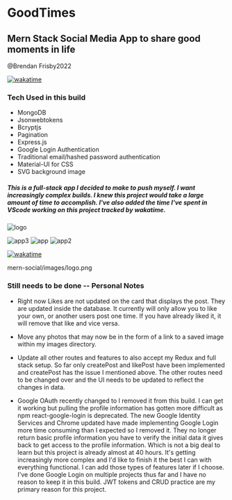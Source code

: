# GoodTimes

## Mern Stack Social Media App to share good moments in life


@Brendan Frisby2022

[![wakatime](https://wakatime.com/badge/github/bfrisbyh92/GoodTimes.svg)](https://wakatime.com/badge/github/bfrisbyh92/GoodTimes)

### Tech Used in this build

- MongoDB
- Jsonwebtokens
- Bcryptjs
- Pagination
- Express.js
- Google Login Authentication
- Traditional email/hashed password authentication
- Material-UI for CSS
- SVG background image

##### This is a full-stack app I decided to make to push myself. I want increasingly complex builds. I knew this project would take a large amount of time to accomplish. I've also added the time I've spent in VScode working on this project tracked by wakatime.

![logo](/mern-social/images/logo.png)

![app3](/mern-social//images/UIphaseOne.png)
![app](/mern-social/images/SignupForm.png)
![app2](/mern-social/images/signinForm.png)

[![wakatime](https://wakatime.com/badge/github/bfrisbyh92/GoodTimes.svg)](https://wakatime.com/badge/github/bfrisbyh92/GoodTimes)


mern-social/images/logo.png
### Still needs to be done -- Personal Notes

- Right now Likes are not updated on the card that displays the post. They are updated inside the database. It currently will only allow you to like your own, or another users post one time. If you have already liked it, it will remove that like and vice versa. 

- Move any photos that may now be in the form of a link to a saved image within my images directory.

- Update all other routes and features to also accept my Redux and full stack setup. So far only createPost and likePost have been implemented and createPost has the issue I mentioned above. The other routes need to be changed over and the UI needs to be updated to reflect the changes in data.

- Google OAuth recently changed to I removed it from this build. I can get it working but pulling the profile information has gotten more difficult as npm react-google-login is deprecated.  The new Google Identity Services and Chrome updated have made implementing Google Login more time consuming than I expected so I removed it. They no longer return basic profile information you have to verify the initial data it gives back to get access to the profile information. Which is not a big deal to learn but this project is already almost at 40 hours. It's getting increasingly more complex and I'd like to finish it the best I can with everything functional. I can add those types of features later if I choose. I've done Google Login on multiple projects thus far and I have no reason to keep it in this build. JWT tokens and CRUD practice are my primary reason for this project.  